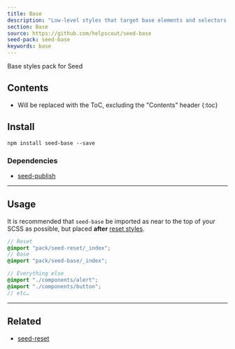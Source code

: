 ```yaml
---
title: Base
description: "Low-level styles that target base elements and selectors."
section: Base
source: https://github.com/helpscout/seed-base
seed-pack: seed-base
keywords: base
---
```


Base styles pack for Seed

## Contents

* Will be replaced with the ToC, excluding the "Contents" header
{:toc}

## Install

```
npm install seed-base --save
```


### Dependencies

* [seed-publish](/seed/packs/seed-publish)



---



## Usage

It is recommended that `seed-base` be imported as near to the top of your SCSS as possible, but placed **after** [reset styles](/seed/packs/seed-reset).

```main.scss
// Reset
@import "pack/seed-reset/_index";
// Base
@import "pack/seed-base/_index";

// Everything else
@import "./components/alert";
@import "./components/button";
// etc…
```



---



## Related

* [seed-reset](/seed/packs/seed-reset)
